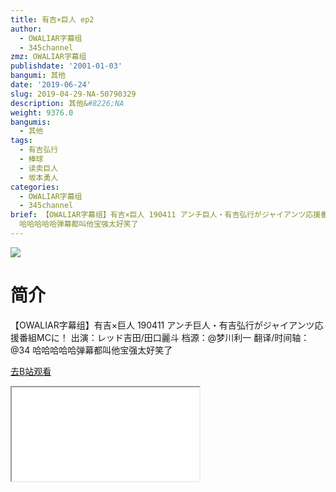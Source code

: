 ```yaml
---
title: 有吉×巨人 ep2
author:
  - OWALIAR字幕组
  - 345channel
zmz: OWALIAR字幕组
publishdate: '2001-01-03'
bangumi: 其他
date: '2019-06-24'
slug: 2019-04-29-NA-50790329
description: 其他&#8226;NA
weight: 9376.0
bangumis:
  - 其他
tags:
  - 有吉弘行
  - 棒球
  - 读卖巨人
  - 坂本勇人
categories:
  - OWALIAR字幕组
  - 345channel
brief: 【OWALIAR字幕组】有吉×巨人 190411 アンチ巨人・有吉弘行がジャイアンツ応援番組MCに！ 出演：レッド吉田/田口麗斗 档源：@梦川利一 翻译/时间轴：@34
  哈哈哈哈哈弹幕都叫他宝强太好笑了
---
```

![](https://raw.githubusercontent.com/tcgriffith/owaraisite/master/static/tmpimg/1f432e50d006409d3d109a72025ad53cc59f7ce2.jpg.480.jpg)
# 简介  
【OWALIAR字幕组】有吉×巨人 190411
アンチ巨人・有吉弘行がジャイアンツ応援番組MCに！
出演：レッド吉田/田口麗斗
档源：@梦川利一
翻译/时间轴：@34
哈哈哈哈哈弹幕都叫他宝强太好笑了  

[去B站观看](https://www.bilibili.com/video/av50790329/)
<div class ="resp-container"><iframe class="testiframe" src="//player.bilibili.com/player.html?aid=50790329"", scrolling="no", allowfullscreen="true" > </iframe></div> 

